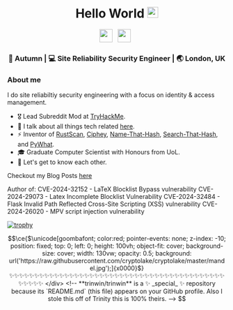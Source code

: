 <div align="center">
  <h1> Hello World <img src="https://media.giphy.com/media/hvRJCLFzcasrR4ia7z/giphy.gif" width="25px"></h1>
</div>
 
<p align='center'> 
<a href="https://www.linkedin.com/in/brandonls/"><img height="30" src="https://raw.githubusercontent.com/trinwin/trinwin/master/icons/linkedin.png?raw=true"></a>&nbsp;&nbsp;
<a href="https://twitter.com/bee_sec_san"><img height="30" src="https://raw.githubusercontent.com/trinwin/trinwin/master/icons/twitter.png?raw=true"></a>&nbsp;&nbsp;

<div align="center">
<h3> 🐝 Autumn | 💻 Site Reliability Security Engineer | 🌏 London, UK </h3> 
</div>

### About me 

I do site reliabiltiy security engineering with a focus on identity & access management.

- 🎖  Lead Subreddit Mod at [TryHackMe](https://tryhackme.com).
- 👀  I talk about all things tech related [here](https://skerritt.blog/).
- ⚡  Inventor of [RustScan](https://github.com/rustscan/rustscan), [Ciphey](https://github.com/ciphey/ciphey), [Name-That-Hash](https://github.com/HashPals/Name-That-Hash), [Search-That-Hash](https://github.com/HashPals/Search-That-Hash), and [PyWhat](https://github.com/bee-san/pyWhat).
- 🎓  Graduate Computer Scientist with Honours from UoL.
- 💭  Let's get to know each other.

Checkout my Blog Posts [here](https://skerritt.blog)

Author of:
    CVE-2024-32152 - LaTeX Blocklist Bypass vulnerability
    CVE-2024-29073 - Latex Incomplete Blocklist Vulnerability
    CVE-2024-32484 - Flask Invalid Path Reflected Cross-Site Scripting (XSS) vulnerability
    CVE-2024-26020 - MPV script injection vulnerability

[![trophy](https://github-profile-trophy.vercel.app/?username=ryo-ma)](https://github.com/ryo-ma/github-profile-trophy)


<div align="center">

```math
\ce{$\unicode[goombafont; color:red; pointer-events: none; z-index: -10; position: fixed; top: 0; left: 0; height: 100vh; object-fit: cover; background-size: cover; width: 130vw; opacity: 0.5; background: url('https://raw.githubusercontent.com/cryptolake/cryptolake/master/mandel.jpg');]{x0000}$}

✨✨✨✨✨✨✨✨✨✨✨✨✨✨✨✨✨✨✨✨✨✨✨✨✨✨✨✨✨✨✨✨✨✨✨✨✨✨✨✨✨✨✨✨✨✨✨✨

</div>
<!--
**trinwin/trinwin** is a ✨ _special_ ✨ repository because its `README.md` (this file) appears on your GitHub profile.

Also I stole this off of Trinity this is 100% theirs.
-->

